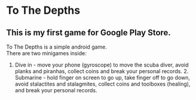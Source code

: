 # To The Depths
## This is my first game for Google Play Store.

To The Depths is a simple android game. <br>
There are two minigames inside:
  1. Dive in - move your phone (gyroscope) to move the scuba diver, avoid planks and piranhas, collect coins and break your personal records.
 	2. Submarine - hold finger on screen to go up, take finger off to go down, avoid stalactites and stalagmites, collect coins and toolboxes (healing), and break your personal records.
